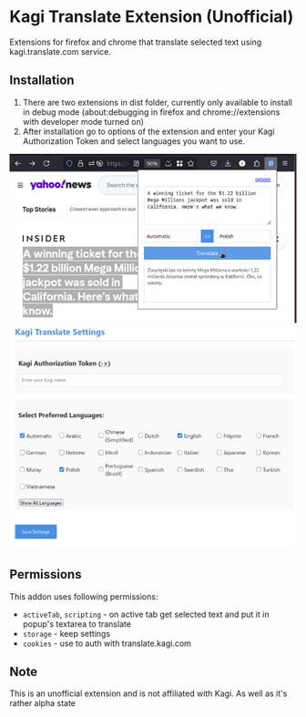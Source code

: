 # Kagi Translate Extension (Unofficial)

Extensions for firefox and chrome that translate selected text using kagi.translate.com service.

## Installation

1. There are two extensions in dist folder, currently only available to install in debug mode (about:debugging in firefox and chrome://extensions with developer mode turned on)
2. After installation go to options of the extension and enter your Kagi Authorization Token and select languages you want to use.


![](./images/screen-010.png)
![](./images/screen-030.png)


## Permissions

This addon uses following permissions:

- `activeTab`, `scripting` - on active tab get selected text and put it in popup's textarea to translate
- `storage` - keep settings
- `cookies` - use to auth with translate.kagi.com



## Note
This is an unofficial extension and is not affiliated with Kagi.
As well as it's rather alpha state
